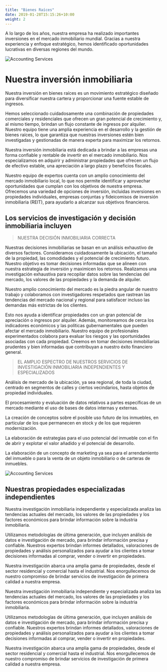 ```yaml
---
title: "Bienes Raíces"
date: 2019-01-28T15:15:26+10:00
weight: 2
---
```


A lo largo de los años, nuestra empresa ha realizado importantes inversiones en el mercado inmobiliario mundial. Gracias a nuestra experiencia y enfoque estratégico, hemos identificado oportunidades lucrativas en diversas regiones del mundo.


![Accounting Services](/victoryjacklimited/images/fondos-inversion.jpg)

# Nuestra inversión inmobiliaria

Nuestra inversión en bienes raíces es un movimiento estratégico diseñado para diversificar nuestra cartera y proporcionar una fuente estable de ingresos.

Hemos seleccionado cuidadosamente una combinación de propiedades comerciales y residenciales que ofrecen un gran potencial de crecimiento y, al mismo tiempo, brindan un flujo constante de ingresos por alquiler. Nuestro equipo tiene una amplia experiencia en el desarrollo y la gestión de bienes raíces, lo que garantiza que nuestras inversiones estén bien investigadas y gestionadas de manera experta para maximizar los retornos.

Nuestra inversión inmobiliaria está dedicada a brindar a las empresas una forma confiable y rentable de invertir en el mercado inmobiliario. Nos especializamos en adquirir y administrar propiedades que ofrecen un flujo de efectivo estable, una apreciación a largo plazo y beneficios fiscales.

Nuestro equipo de expertos cuenta con un amplio conocimiento del mercado inmobiliario local, lo que nos permite identificar y aprovechar oportunidades que cumplan con los objetivos de nuestra empresa. Ofrecemos una variedad de opciones de inversión, incluidas inversiones en propiedades individuales, empresas conjuntas y fideicomisos de inversión inmobiliaria (REIT), para ayudarlo a alcanzar sus objetivos financieros.

## Los servicios de investigación y decisión inmobiliaria incluyen

> NUESTRA DECISIÓN INMOBILIARIA CORRECTA

Nuestras decisiones inmobiliarias se basan en un análisis exhaustivo de diversos factores. Consideramos cuidadosamente la ubicación, el tamaño de la propiedad, las comodidades y el potencial de crecimiento futuro. Nuestro objetivo es tomar decisiones informadas que se alineen con nuestra estrategia de inversión y maximicen los retornos. Realizamos una investigación exhaustiva para recopilar datos sobre las tendencias del mercado, los valores de las propiedades y la demanda de alquiler.

Nuestro amplio conocimiento del mercado es la piedra angular de nuestro trabajo y colaboramos con investigadores respetados que rastrean las tendencias del mercado nacional y regional para satisfacer incluso las demandas más estrictas de los clientes.

Esto nos ayuda a identificar propiedades con un gran potencial de apreciación o ingresos por alquiler. Además, monitoreamos de cerca los indicadores económicos y las políticas gubernamentales que pueden afectar el mercado inmobiliario. Nuestro equipo de profesionales experimentados colabora para evaluar los riesgos y las oportunidades asociadas con cada propiedad. Creemos en tomar decisiones inmobiliarias prudentes y bien informadas que contribuyan a nuestro éxito financiero general.

> EL AMPLIO ESPECTRO DE NUESTROS SERVICIOS DE INVESTIGACIÓN INMOBILIARIA INDEPENDIENTES Y ESPECIALIZADOS

Análisis de mercado de la ubicación, ya sea regional, de toda la ciudad, centrado en segmentos de calles y ciertos vecindarios, hasta objetos de propiedad individuales.

El procesamiento y evaluación de datos relativos a partes específicas de un mercado mediante el uso de bases de datos internas y externas.

La creación de conceptos sobre el posible uso futuro de los inmuebles, en particular de los que permanecen en stock y de los que requieren modernización.

La elaboración de estrategias para el uso potencial del inmueble con el fin de abrir y explotar el valor añadido y el potencial de desarrollo.

La elaboración de un concepto de marketing ya sea para el arrendamiento del inmueble o para la venta de un objeto inmobiliario o de carteras de inmuebles.

![Accounting Services](/victoryjacklimited/images/ilustracion-concepto.jpg)

## Nuestras propiedades especializadas independientes 

Nuestra investigación inmobiliaria independiente y especializada analiza las tendencias actuales del mercado, los valores de las propiedades y los factores económicos para brindar información sobre la industria inmobiliaria.

Utilizamos metodologías de última generación, que incluyen análisis de datos e investigación de mercado, para brindar información precisa y confiable. Nuestros expertos brindan informes detallados, valoraciones de propiedades y análisis personalizados para ayudar a los clientes a tomar decisiones informadas al comprar, vender o invertir en propiedades.

Nuestra investigación abarca una amplia gama de propiedades, desde el sector residencial y comercial hasta el industrial. Nos enorgullecemos de nuestro compromiso de brindar servicios de investigación de primera calidad a nuestra empresa.

Nuestra investigación inmobiliaria independiente y especializada analiza las tendencias actuales del mercado, los valores de las propiedades y los factores económicos para brindar información sobre la industria inmobiliaria.

Utilizamos metodologías de última generación, que incluyen análisis de datos e investigación de mercado, para brindar información precisa y confiable. Nuestros expertos brindan informes detallados, valoraciones de propiedades y análisis personalizados para ayudar a los clientes a tomar decisiones informadas al comprar, vender o invertir en propiedades.

Nuestra investigación abarca una amplia gama de propiedades, desde el sector residencial y comercial hasta el industrial. Nos enorgullecemos de nuestro compromiso de brindar servicios de investigación de primera calidad a nuestra empresa.